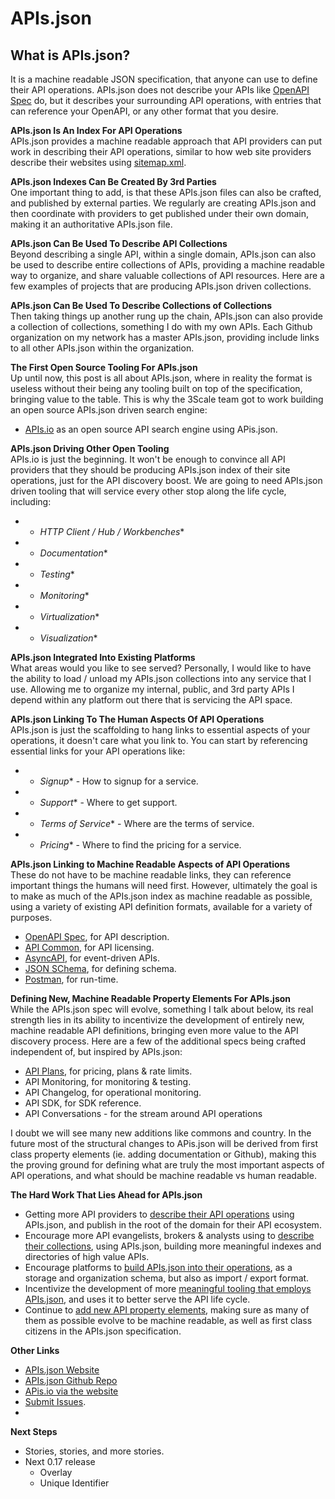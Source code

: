 # APIs.json

## What is APIs.json? 
It is a machine readable JSON specification, that anyone can use to define their API operations. APIs.json does not describe your APIs like [OpenAPI Spec](https://github.com/OAI/OpenAPI-Specification) do, but it describes your surrounding API operations, with entries that can reference your OpenAPI, or any other format that you desire.

**APIs.json Is An Index For API Operations**  
APIs.json provides a machine readable approach that API providers can put work in describing their API operations, similar to how web site providers describe their websites using [sitemap.xml](https://www.xml-sitemaps.com/). 

**APIs.json Indexes Can Be Created By 3rd Parties**  
One important thing to add, is that these APIs.json files can also be crafted, and published by external parties. We regularly are creating APIs.json and then coordinate with providers to get published under their own domain, making it an authoritative APIs.json file.

**APIs.json Can Be Used To Describe API Collections**  
Beyond describing a single API, within a single domain, APIs.json can also be used to describe entire collections of APIs, providing a machine readable way to organize, and share valuable collections of API resources. Here are a few examples of projects that are producing APIs.json driven collections.

**APIs.json Can Be Used To Describe Collections of Collections**  
Then taking things up another rung up the chain, APIs.json can also provide a collection of collections, something I do with my own APIs. Each Github organization on my network has a master APIs.json, providing include links to all other APIs.json within the organization. 

**The First Open Source Tooling For APIs.json**  
Up until now, this post is all about APIs.json, where in reality the format is useless without their being any tooling built on top of the specification, bringing value to the table. This is why the 3Scale team got to work building an open source APIs.json driven search engine:

*   [APIs.io](http://apis.io/) as an open source API search engine using APis.json.

**APIs.json Driving Other Open Tooling**  
APIs.io is just the beginning. It won't be enough to convince all API providers that they should be producing APIs.json index of their site operations, just for the API discovery boost. We are going to need APIs.json driven tooling that will service every other stop along the life cycle, including:

*  *   *HTTP Client / Hub / Workbenches**
*  *   *Documentation**
*  *   *Testing**
*  *   *Monitoring**
*  *   *Virtualization**
*  *   *Visualization**

**APIs.json Integrated Into Existing Platforms**  
What areas would you like to see served? Personally, I would like to have the ability to load / unload my APIs.json collections into any service that I use. Allowing me to organize my internal, public, and 3rd party APIs I depend within any platform out there that is servicing the API space.

**APIs.json Linking To The Human Aspects Of API Operations**  
APIs.json is just the scaffolding to hang links to essential aspects of your operations, it doesn't care what you link to. You can start by referencing essential links for your API operations like:

*  *   *Signup** - How to signup for a service.
*  *   *Support** - Where to get support. 
*  *   *Terms of Service** - Where are the terms of service.
*  *   *Pricing** - Where to find the pricing for a service.

**APIs.json Linking to Machine Readable Aspects of API Operations**  
These do not have to be machine readable links, they can reference important things the humans will need first. However, ultimately the goal is to make as much of the APIs.json index as machine readable as possible, using a variety of existing API definition formats, available for a variety of purposes.

*   [OpenAPI Spec](https://github.com/OAI/OpenAPI-Specification), for API description.
*   [API Common](http://apicommons.org/), for API licensing.
*   [AsyncAPI](https://asyncapi.com), for event-driven APIs.
*   [JSON SChema](https://json-schema.org), for defining schema.
*   [Postman](https://www.getpostman.com/docs/collections), for run-time.

**Defining New, Machine Readable Property Elements For APIs.json**  
While the APIs.json spec will evolve, something I talk about below, its real strength lies in its ability to incentivize the development of entirely new, machine readable API definitions, bringing even more value to the API discovery process. Here are a few of the additional specs being crafted independent of, but inspired by APIs.json:

*   [API Plans](http://apievangelist.com/2016/02/13/my-tooling-and-api-for-gathering-and-organizing-the-details-of-the-plans-and-pricing-for-apis/), for pricing, plans & rate limits.
*   API Monitoring, for monitoring & testing.
*   API Changelog, for operational monitoring.
*   API SDK, for SDK reference.
*   API Conversations - for the stream around API operations

I doubt we will see many new additions like commons and country. In the future most of the structural changes to APis.json will be derived from first class property elements (ie. adding documentation or Github), making this the proving ground for defining what are truly the most important aspects of API operations, and what should be machine readable vs human readable.

**The Hard Work That Lies Ahead for APIs.json**  

*   Getting more API providers to <span style="text-decoration: underline;">describe their API operations</span> using APIs.json, and publish in the root of the domain for their API ecosystem.
*   Encourage more API evangelists, brokers & analysts using to <span style="text-decoration: underline;">describe their collections</span>, using APIs.json, building more meaningful indexes and directories of high value APIs.
*   Encourage platforms to <span style="text-decoration: underline;">build APIs.json into their operations</span>, as a storage and organization schema, but also as import / export format.
*   Incentivize the development of more <span style="text-decoration: underline;">meaningful tooling that employs APIs.json</span>, and uses it to better serve the API life cycle.
*   Continue to <span style="text-decoration: underline;">add new API property elements</span>, making sure as many of them as possible evolve to be machine readable, as well as first class citizens in the APIs.json specification.

**Other Links**
* [APIs.json Website](http://apisjson.org/)
* [APIs.json Github Repo](https://github.com/apis-json/api-json) 
* [APis.io via the website](http://apis.io/)
* [Submit Issues](https://github.com/apis-json/api-json/issues/new). 
* 
**Next Steps**
* Stories, stories, and more stories.
* Next 0.17 release
  *   Overlay
  *   Unique Identifier
